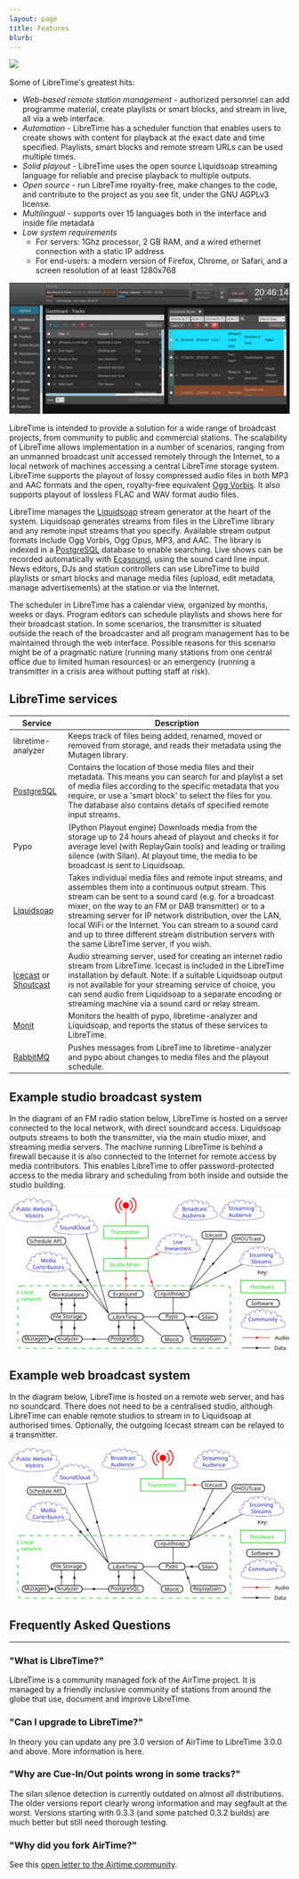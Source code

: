 ```yaml
---
layout: page
title: Features
blurb: 
---
```


![](img/Calendar-with-shows.jpg)

Some of LibreTime's greatest hits:

* *Web-based remote station management* - authorized personnel can add
   programme material, create playlists or smart blocks, and stream in live,
   all via a web interface.
* *Automation* - LibreTime has a scheduler function that enables users to
   create shows with content for playback at the exact date and time specified.
   Playlists, smart blocks and remote stream URLs can be used multiple times.
* *Solid playout* - LibreTime uses the open source Liquidsoap streaming language
   for reliable and precise playback to multiple outputs.
* *Open source* - run LibreTime royalty-free, make changes to the code, and contribute to the project as you see fit, under the GNU AGPLv3 license.
* *Multilingual* - supports over 15 languages both in the interface and inside file metadata
* *Low system requirements*
  * For servers: 1Ghz processor, 2 GB RAM, and a wired ethernet connection with a static IP address
  * For end-users: a modern version of Firefox, Chrome, or Safari, and a screen resolution of at least 1280x768

![](img/Screenshot540-Now_playing_250.png)

LibreTime is intended to provide a solution for a wide range of broadcast
projects, from community to public and commercial stations. The scalability of
LibreTime allows implementation in a number of scenarios, ranging from an
unmanned broadcast unit accessed remotely through the Internet, to a local
network of machines accessing a central LibreTime storage system. LibreTime
supports the playout of lossy compressed audio files in both MP3 and AAC
formats and the open, royalty-free equivalent
[Ogg Vorbis](http://www.vorbis.com/ "Ogg Vorbis homepage"). It also supports
playout of lossless FLAC and WAV format audio files.

LibreTime manages the [Liquidsoap](http://savonet.sourceforge.net/) stream
generator at the heart of the system. Liquidsoap generates streams from files
in the LibreTime library and any remote input streams that you specify.
Available stream output formats include Ogg Vorbis, Ogg Opus, MP3, and AAC. The
library is indexed in a [PostgreSQL](http://www.postgresql.org/) database to
enable searching. Live shows can be recorded automatically with
[Ecasound](http://eca.cx/ecasound/ "Ecasound homepage"), using the sound card
line input. News editors, DJs and station controllers can use LibreTime to
build playlists or smart blocks and manage media files (upload, edit metadata,
manage advertisements) at the station or via the Internet.

The scheduler in LibreTime has a calendar view, organized by months, weeks or
days. Program editors can schedule playlists and shows here for their
broadcast station. In some scenarios, the transmitter is situated outside the
reach of the broadcaster and all program management has to be maintained
through the web interface. Possible reasons for this scenario might be of a
pragmatic nature (running many stations from one central office due to limited
human resources) or an emergency (running a transmitter in a crisis area
without putting staff at risk).

LibreTime services
----------------

| Service | Description |
|---------|-------------|
| libretime-analyzer | Keeps track of files being added, renamed, moved or removed from storage, and reads their metadata using the Mutagen library. |
| [PostgreSQL](https://www.postgresql.org/) | Contains the location of those media files and their metadata. This means you can search for and playlist a set of media files according to the specific metadata that you require, or use a 'smart block' to select the files for you. The database also contains details of specified remote input streams. |
| Pypo | (Python Playout engine) Downloads media from the storage up to 24 hours ahead of playout and checks it for average level (with ReplayGain tools) and leading or trailing silence (with Silan). At playout time, the media to be broadcast is sent to Liquidsoap. |
| [Liquidsoap](https://www.liquidsoap.info/) | Takes individual media files and remote input streams, and assembles them into a continuous output stream. This stream can be sent to a sound card (e.g. for a broadcast mixer, on the way to an FM or DAB transmitter) or to a streaming server for IP network distribution, over the LAN, local WiFi or the Internet. You can stream to a sound card and up to three different stream distribution servers with the same LibreTime server, if you wish. |
| [Icecast](https://www.icecast.org/) or [Shoutcast](https://shoutcast.com/) | Audio streaming server, used for creating an internet radio stream from LibreTime. Icecast is included in the LibreTime installation by default. Note: If a suitable Liquidsoap output is not available for your streaming service of choice, you can send audio from Liquidsoap to a separate encoding or streaming machine via a sound card or relay stream. |
| [Monit](https://mmonit.com/monit/) | Monitors the health of pypo, libretime-analyzer and Liquidsoap, and reports the status of these services to LibreTime. |
| [RabbitMQ](https://www.rabbitmq.com/) | Pushes messages from LibreTime to libretime-analyzer and pypo about changes to media files and the playout schedule. |

Example studio broadcast system
-------------------------------

In the diagram of an FM radio station below, LibreTime is hosted on a server
connected to the local network, with direct soundcard access. Liquidsoap
outputs streams to both the transmitter, via the main studio mixer, and
streaming media servers. The machine running LibreTime is behind a firewall
because it is also connected to the Internet for remote access by media
contributors. This enables LibreTime to offer password-protected access to the
media library and scheduling from both inside and outside the studio building.

![](img/libretime_architecture.svg)

Example web broadcast system
----------------------------

In the diagram below, LibreTime is hosted on a remote web server, and has no
soundcard. There does not need to be a centralised studio, although LibreTime
can enable remote studios to stream in to Liquidsoap at authorised times.
Optionally, the outgoing Icecast stream can be relayed to a transmitter.

![](img/libretime_web_architecture.svg)

<html>
  <section id="faq">
    <div class="container">
      <div class="row">
        <div class="col-lg-12 text-center">
          <h2 class="section-heading">Frequently Asked Questions</h2>
          <hr class="my-4">
        </div>
      </div>
    </div>
    <div class="container">
      <div class="row">
        <div class="col-lg-3 col-md-6 text-center">
          <div class="service-box mt-5 mx-auto">
            <h3 class="mb-3">"What is LibreTime?"</h3>
            <p class="text-mute mb-0">LibreTime is a community managed fork of the AirTime project. It is managed by a friendly inclusive community of stations from around the globe that use, document and improve LibreTime.</p>
          </div>
        </div>
        <div class="col-lg-3 col-md-6 text-center">
          <div class="service-box mt-5 mx-auto">
            <h3 class="mb-3">"Can I upgrade to LibreTime?"</h3>
            <p class="text-muted mb-0">In theory you can update any pre 3.0 version of AirTime to LibreTime 3.0.0 and above. More information is <a href:"upgrading">here</a>.</p>
          </div>
        </div>
        <div class="col-lg-3 col-md-6 text-center">
          <div class="service-box mt-5 mx-auto">
            <h3 class="mb-3">"Why are Cue-In/Out points wrong in some tracks?"</h3>
            <p class="text-muted mb-0">The silan silence detection is currently outdated on almost all distributions. The older versions report clearly wrong information and may segfault at the worst. Versions starting with 0.3.3 (and some patched 0.3.2 builds) are much better but still need thorough testing.</p>
          </div>
        </div>
        <div class="col-lg-3 col-md-6 text-center">
          <div class="service-box mt-5 mx-auto">
            <h3 class="mb-3">"Why did you fork AirTime?"</h3>
            <p class="text-muted mb-0">See this <a href="https://gist.github.com/hairmare/8c03b69c9accc90cfe31fd7e77c3b07d">open letter to the Airtime community</a>.</p>
          </div>
        </div>
      </div>
    </div>
  </section>
</html>